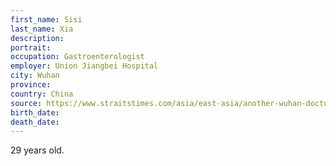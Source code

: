 ```yaml
---
first_name: Sisi
last_name: Xia
description: 
portrait: 
occupation: Gastroenterologist
employer: Union Jiangbei Hospital
city: Wuhan
province: 
country: China
source: https://www.straitstimes.com/asia/east-asia/another-wuhan-doctor-dies-from-coronavirus
birth_date: 
death_date: 
---
```


29 years old.